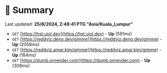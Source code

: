 # 📖 Summary
Last updated: **25/8/2024, 2:48:41 PTG "Asia/Kuala_Lumpur"**

- `GET` [https://hst.ujol.dev](https://hst.ujol.dev) - **Up** (591ms)
- `GET` [https://reddviz.deno.dev/gimme](https://reddviz.deno.dev/gimme) - **Up** (2059ms)
- `GET` [https://reddviz.amar.kim/gimme](https://reddviz.amar.kim/gimme) - **Up** (184ms)
- `GET` [https://dumb.onrender.com](https://dumb.onrender.com) - **Up** (308ms)
